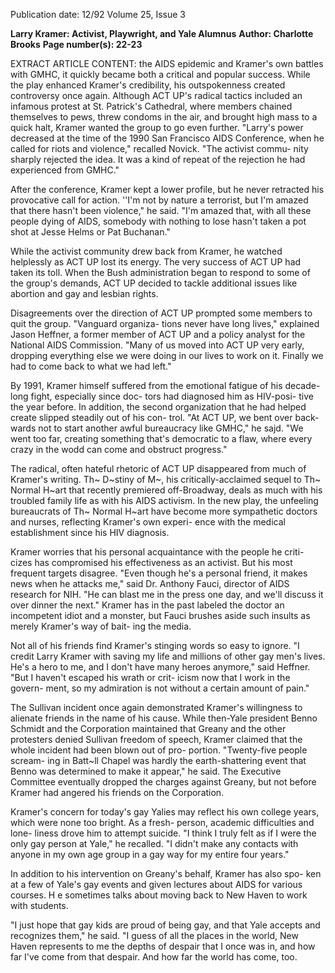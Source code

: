 Publication date: 12/92
Volume 25, Issue 3

**Larry Kramer: Activist, Playwright, and Yale Alumnus**
**Author: Charlotte Brooks**
**Page number(s): 22-23**

EXTRACT ARTICLE CONTENT:
the AIDS epidemic and Kramer's own 
battles with GMHC, it quickly 
became both a critical and popular 
success. While the play enhanced 
Kramer's credibility, his outspokenness 
created controversy once again. 
Although ACT UP's radical tactics 
included an infamous protest at St. 
Patrick's Cathedral, where members 
chained themselves to pews, threw 
condoms in the air, and brought high 
mass to a quick halt, Kramer wanted 
the group to go even further. "Larry's 
power decreased at the time of the 
1990 San Francisco AIDS Conference, 
when he called for riots and violence," 
recalled Novick. "The activist commu-
nity sharply rejected the idea. It was a 
kind of repeat of the rejection he had 
experienced from GMHC." 

After the conference, Kramer kept 
a lower profile, but he never retracted 
his provocative call for action. ''I'm not 
by nature a terrorist, but I'm amazed 
that there hasn't been violence," he 
said. "I'm amazed that, with all these 
people dying of AIDS, somebody with 
nothing to lose hasn't taken a pot shot 
at Jesse Helms or Pat Buchanan." 

While the activist community 
drew back from Kramer, he watched 
helplessly as ACT UP lost its energy. 
The very success of ACT UP had taken 
its toll. When the Bush administration 
began to respond to some of the 
group's demands, ACT UP decided to 
tackle additional issues like abortion 
and gay and lesbian rights. 

Disagreements over the direction 
of ACT UP prompted some members 
to quit the group. "Vanguard organiza-
tions never have long lives," explained 
Jason Heffner, a former member of 
ACT UP and a policy analyst for the 
National AIDS Commission. "Many 
of us moved into ACT UP very early, 
dropping everything else we were 
doing in our lives to work on it. Finally 
we had to come back to what we had 
left." 

By 1991, Kramer himself suffered 
from the emotional fatigue of his 
decade-long fight, especially since doc-
tors had diagnosed him as HIV-posi-
tive the year before. In addition, the 
second organization that he had helped 
create slipped steadily out of his con-
trol. "At ACT UP, we bent over back-
wards not to start another awful 
bureaucracy like GMHC," he sajd. 
"We went too far, creating something 
that's democratic to a flaw, where every 
crazy in the wodd can come and 
obstruct progress." 

The radical, often hateful rhetoric 
of ACT UP disappeared from much of 
Kramer's writing. Th~ D~stiny of M~, 
his critically-acclaimed sequel to Th~ 
Normal H~art that recently premiered 
off-Broadway, deals as much with his 
troubled family life as with his AIDS 
activism. In the new play, the unfeeling 
bureaucrats of Th~ Normal H~art have 
become more sympathetic doctors and 
nurses, reflecting Kramer's own experi-
ence with the medical establishment 
since his HIV diagnosis. 

Kramer worries that his personal 
acquaintance with the people he criti-
cizes has compromised his effectiveness 
as an activist. But his most frequent 
targets disagree. "Even though he's a 
personal friend, it makes news when he 
attacks me," said Dr. Anthony Fauci, 
director of AIDS research for NIH. 
"He can blast me in the press one day, 
and we'll discuss it over dinner the 
next." Kramer has in the past labeled 
the doctor an incompetent idiot and a 
monster, but Fauci brushes aside such 
insults as merely Kramer's way of bait-
ing the media. 

Not all of his friends find Kramer's 
stinging words so easy to ignore. "I 
credit Larry Kramer with saving my life 
and millions of other gay men's lives. 
He's a hero to me, and I don't have 
many heroes anymore," said Heffner. 
"But I haven't escaped his wrath or crit-
icism now that I work in the govern-
ment, so my admiration is not without 
a certain amount of pain." 

The Sullivan incident once again 
demonstrated Kramer's willingness to 
alienate friends in the name of his 
cause. While then-Yale president 
Benno Schmidt and the Corporation 
maintained that Greany and the other 
protesters denied Sullivan freedom of 
speech, Kramer claimed that the whole 
incident had been blown out of pro-
portion. "Twenty-five people scream-
ing in Batt~ll Chapel was hardly the 
earth-shattering event that Benno was 
determined to make it appear," he said. 
The Executive Committee eventually 
dropped the charges against Greany, 
but not before Kramer had angered his 
friends on the Corporation. 

Kramer's concern for today's gay 
Yalies may reflect his own college years, 
which were none too bright. As a fresh-
person, academic difficulties and lone-
liness drove him to attempt suicide. "I 
think I truly felt as if I were the only 
gay person at Yale," he recalled. "I 
didn't make any contacts with anyone 
in my own age group in a gay way for 
my entire four years." 

In addition to his intervention on 
Greany's behalf, Kramer has also spo-
ken at a few of Yale's gay events and 
given lectures about AIDS for various 
courses. H e sometimes talks about 
moving back to New Haven to work 
with students. 

"I just hope that gay kids are 
proud of being gay, and that Yale 
accepts and recognizes them," he said. 
"I guess of all the places in the world, 
New Haven represents to me the 
depths of despair that I once was in, 
and how far I've come from that 
despair. And how far the world has 
come, too.